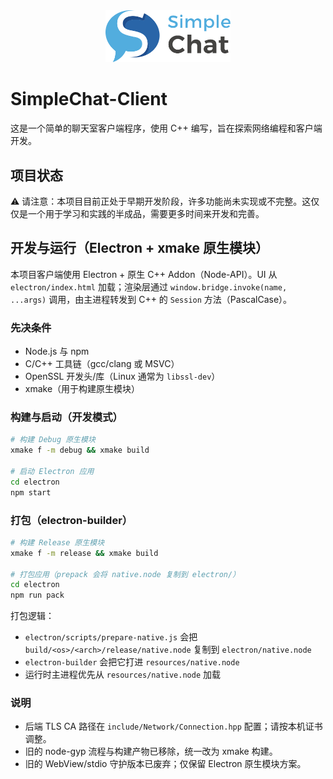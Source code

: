 <div align="center">
  <img src="SimpleChat.svg" width="200" />
</div>

# SimpleChat-Client

这是一个简单的聊天室客户端程序，使用 C++ 编写，旨在探索网络编程和客户端开发。

## 项目状态

⚠️ 请注意：本项目目前正处于早期开发阶段，许多功能尚未实现或不完整。这仅仅是一个用于学习和实践的半成品，需要更多时间来开发和完善。

## 开发与运行（Electron + xmake 原生模块）

本项目客户端使用 Electron + 原生 C++ Addon（Node-API）。UI 从 `electron/index.html` 加载；渲染层通过 `window.bridge.invoke(name, ...args)` 调用，由主进程转发到 C++ 的 `Session` 方法（PascalCase）。

### 先决条件
- Node.js 与 npm
- C/C++ 工具链（gcc/clang 或 MSVC）
- OpenSSL 开发头/库（Linux 通常为 `libssl-dev`）
- xmake（用于构建原生模块）

### 构建与启动（开发模式）
```bash
# 构建 Debug 原生模块
xmake f -m debug && xmake build

# 启动 Electron 应用
cd electron
npm start
```

### 打包（electron-builder）
```bash
# 构建 Release 原生模块
xmake f -m release && xmake build

# 打包应用（prepack 会将 native.node 复制到 electron/）
cd electron
npm run pack
```
打包逻辑：
- `electron/scripts/prepare-native.js` 会把 `build/<os>/<arch>/release/native.node` 复制到 `electron/native.node`
- `electron-builder` 会把它打进 `resources/native.node`
- 运行时主进程优先从 `resources/native.node` 加载

### 说明
- 后端 TLS CA 路径在 `include/Network/Connection.hpp` 配置；请按本机证书调整。
- 旧的 node-gyp 流程与构建产物已移除，统一改为 xmake 构建。
- 旧的 WebView/stdio 守护版本已废弃；仅保留 Electron 原生模块方案。
